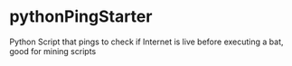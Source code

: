 # pythonPingStarter
Python Script that pings to check if Internet is live before executing a bat, good for mining scripts
